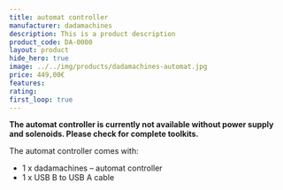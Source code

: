 ```yaml
---
title: automat controller
manufacturer: dadamachines
description: This is a product description
product_code: DA-0000
layout: product
hide_hero: true
image: ../../img/products/dadamachines-automat.jpg
price: 449,00€
features:
rating:
first_loop: true
---
```


**The automat controller is currently not available without power supply and solenoids. Please check for complete toolkits.**

The automat controller comes with:

- 1 x dadamachines – automat controller
- 1 x USB B to USB A cable

